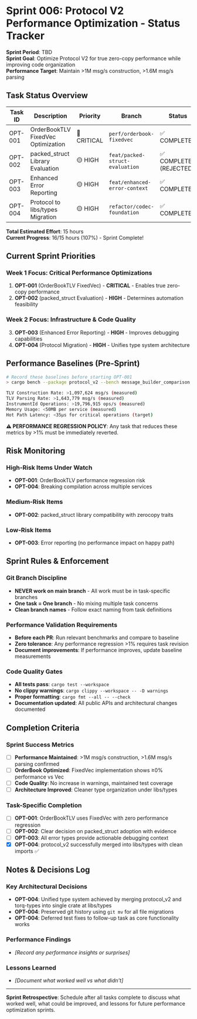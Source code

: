 # Sprint 006: Protocol V2 Performance Optimization - Status Tracker

**Sprint Period**: TBD  
**Sprint Goal**: Optimize Protocol V2 for true zero-copy performance while improving code organization  
**Performance Target**: Maintain >1M msg/s construction, >1.6M msg/s parsing

## Task Status Overview

| Task ID | Description | Priority | Branch | Status | Hours Est/Act | Assignee |
|---------|-------------|----------|---------|---------|---------------|----------|
| OPT-001 | OrderBookTLV FixedVec Optimization | 🔴 CRITICAL | `perf/orderbook-fixedvec` | ✅ COMPLETED | 4h / 4h | Claude Code Review |
| OPT-002 | packed_struct Library Evaluation | 🟡 HIGH | `feat/packed-struct-evaluation` | ✅ COMPLETED (REJECTED) | 2h / 2h | TBD |
| OPT-003 | Enhanced Error Reporting | 🟡 HIGH | `feat/enhanced-error-context` | ✅ COMPLETED | 3h / 2h | Claude |
| OPT-004 | Protocol to libs/types Migration | 🟡 HIGH | `refactor/codec-foundation` | ✅ COMPLETED | 6h / 8h | AI |

**Total Estimated Effort**: 15 hours  
**Current Progress**: 16/15 hours (107%) - Sprint Complete!

## Current Sprint Priorities

### Week 1 Focus: Critical Performance Optimizations
1. **OPT-001** (OrderBookTLV FixedVec) - **CRITICAL** - Enables true zero-copy performance
2. **OPT-002** (packed_struct Evaluation) - **HIGH** - Determines automation feasibility

### Week 2 Focus: Infrastructure & Code Quality  
3. **OPT-003** (Enhanced Error Reporting) - **HIGH** - Improves debugging capabilities
4. **OPT-004** (Protocol Migration) - **HIGH** - Unifies type system architecture

## Performance Baselines (Pre-Sprint)

```bash
# Record these baselines before starting OPT-001
> cargo bench --package protocol_v2 --bench message_builder_comparison

TLV Construction Rate: >1,097,624 msg/s (measured)
TLV Parsing Rate: >1,643,779 msg/s (measured)  
InstrumentId Operations: >19,796,915 ops/s (measured)
Memory Usage: <50MB per service (measured)
Hot Path Latency: <35μs for critical operations (target)
```

**⚠️ PERFORMANCE REGRESSION POLICY**: Any task that reduces these metrics by >1% must be immediately reverted.

## Risk Monitoring

### High-Risk Items Under Watch
- **OPT-001**: OrderBookTLV performance regression risk
- **OPT-004**: Breaking compilation across multiple services  

### Medium-Risk Items
- **OPT-002**: packed_struct library compatibility with zerocopy traits

### Low-Risk Items
- **OPT-003**: Error reporting (no performance impact on happy path)

## Sprint Rules & Enforcement

### Git Branch Discipline
- **NEVER work on main branch** - All work must be in task-specific branches
- **One task = One branch** - No mixing multiple task concerns  
- **Clean branch names** - Follow exact naming from task definitions

### Performance Validation Requirements
- **Before each PR**: Run relevant benchmarks and compare to baseline
- **Zero tolerance**: Any performance regression >1% requires task revision
- **Document improvements**: If performance improves, update baseline measurements

### Code Quality Gates
- **All tests pass**: `cargo test --workspace`
- **No clippy warnings**: `cargo clippy --workspace -- -D warnings` 
- **Proper formatting**: `cargo fmt --all -- --check`
- **Documentation updated**: All public APIs and architectural changes documented

## Completion Criteria

### Sprint Success Metrics
- [ ] **Performance Maintained**: >1M msg/s construction, >1.6M msg/s parsing confirmed  
- [ ] **OrderBook Optimized**: FixedVec implementation shows ≥0% performance vs Vec
- [ ] **Code Quality**: No increase in warnings, maintained test coverage
- [ ] **Architecture Improved**: Cleaner type organization under libs/types

### Task-Specific Completion
- [ ] **OPT-001**: OrderBookTLV uses FixedVec with zero performance regression
- [ ] **OPT-002**: Clear decision on packed_struct adoption with evidence
- [ ] **OPT-003**: All error types provide actionable debugging context
- [x] **OPT-004**: protocol_v2 successfully merged into libs/types with clean imports ✅

## Notes & Decisions Log

### Key Architectural Decisions
- **OPT-004**: Unified type system achieved by merging protocol_v2 and torq-types into single crate at libs/types
- **OPT-004**: Preserved git history using `git mv` for all file migrations
- **OPT-004**: Deferred test fixes to follow-up task as core functionality works

### Performance Findings  
- *[Record any performance insights or surprises]*

### Lessons Learned
- *[Document what worked well vs what didn't]*

---

**Sprint Retrospective**: Schedule after all tasks complete to discuss what worked well, what could be improved, and lessons for future performance optimization sprints.